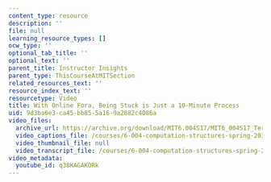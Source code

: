 ```yaml
---
content_type: resource
description: ''
file: null
learning_resource_types: []
ocw_type: ''
optional_tab_title: ''
optional_text: ''
parent_title: Instructor Insights
parent_type: ThisCourseAtMITSection
related_resources_text: ''
resource_index_text: ''
resourcetype: Video
title: With Online Fora, Being Stuck is Just a 10-Minute Process
uid: 9d3ba6e3-ca45-bb85-5a16-9a2882c4086a
video_files:
  archive_url: https://archive.org/download/MIT6.004S17/MIT6_004S17_Terman_Interview_300k.mp4
  video_captions_file: /courses/6-004-computation-structures-spring-2017/ec8fe8cf66bb554fa54ab6dc45673fa5_q38KAGAKORk.vtt
  video_thumbnail_file: null
  video_transcript_file: /courses/6-004-computation-structures-spring-2017/337d65e3e72fb21e4ceba27d2064bcf8_q38KAGAKORk.pdf
video_metadata:
  youtube_id: q38KAGAKORk
---
```

